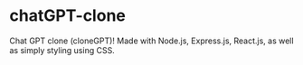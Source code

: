 # chatGPT-clone
Chat GPT clone (cloneGPT)! Made with Node.js, Express.js, React.js, as well as simply styling using CSS.
